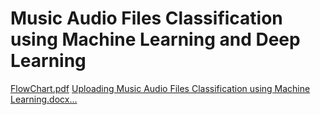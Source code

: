 # Music Audio Files Classification using Machine Learning and Deep Learning
[FlowChart.pdf](https://github.com/user-attachments/files/16703419/FlowChart.pdf)
[Uploading Music Audio Files Classification using Machine Learning.docx…]()
